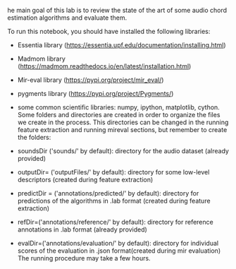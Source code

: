 he main goal of this lab is to review the state of the art of some audio chord estimation algorithms and evaluate them.

To run this notebook, you should have installed the following libraries:

- Essentia library (https://essentia.upf.edu/documentation/installing.html)
- Madmom library (https://madmom.readthedocs.io/en/latest/installation.html)
- Mir-eval library (https://pypi.org/project/mir_eval/)
- pygments library (https://pypi.org/project/Pygments/)
- some common scientific libraries: numpy, ipython, matplotlib, cython.
Some folders and directories are created in order to organize the files we create in the process. This directories can be changed in the running feature extraction and running mireval sections, but remember to create the folders:

- soundsDir ('sounds/' by default): directory for the audio dataset (already provided)
- outputDir= ('outputFiles/' by default): directory for some low-level descriptors (created during feature extraction)
- predictDir = ('annotations/predicted/' by default): directory for predictions of the algorithms in .lab format (created during feature extraction) 
- refDir=('annotations/reference/' by default): directory for reference annotations in .lab format (already provided)
- evalDir=('annotations/evaluation/' by default): directory for individual scores of the evaluation in .json format(created during mir evaluation)
The running procedure may take a few hours.